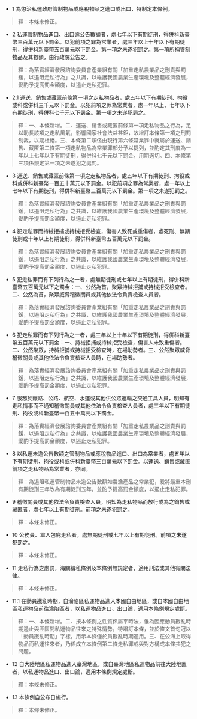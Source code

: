 * 1 為懲治私運政府管制物品或應稅物品之進口或出口，特制定本條例。

> 釋：本條未修正。

* 2 私運管制物品進口、出口逾公告數額者，處七年以下有期徒刑，得併科新臺幣三百萬元以下罰金。以犯前項之罪為常業者，處三年以上十年以下有期徒刑，得併科新臺幣五百萬元以下罰金。第一項之未遂犯罰之。第一項所稱管制物品及其數額，由行政院公告之。

> 釋：為落實經濟發展諮詢委員會產業組有關「加重走私農業品之刑責與罰鍰，以遏阻走私行為」之共識，以維護我國農業生產環境及整體經濟發展，爰酌予提高罰金額度，以遏止走私犯罪。

* 2.1 運送、銷售或藏匿前條第一項之走私物品者，處五年以下有期徒刑、拘役或科或併科三千元以下罰金。以犯前項之罪為常業者，處一年以上、七年以下有期徒刑，得併科七千元以下罰金。第一項之未遂犯罰之。

> 釋：一、本條新增。二、運送、銷售或藏匿前條第一項走私物品之行為，足以助長該項之走私風氣，影響國家社會法益甚鉅，故增訂本條第一項之刑罰制裁，以期杜絕。三、本條第二項係由現行第六條常業罪中就屬於運送、銷售、藏匿第二條第一項走私物品為常業罪部分予以提列，並酌定其刑度為一年以上七年以下有期徒刑，得併科七千元以下罰金，用期適切。四、本條第三項係規定第一項之未遂犯之處罰。

* 3 運送、銷售或藏匿前條第一項之走私物品者，處五年以下有期徒刑、拘役或科或併科新臺幣一百五十萬元以下罰金。以犯前項之罪為常業者，處一年以上七年以下有期徒刑，得併科新臺幣三百萬元以下罰金。第一項之未遂犯罰之。

> 釋：為落實經濟發展諮詢委員會產業組有關「加重走私農業品之刑責與罰鍰，以遏阻走私行為」之共識，以維護我國農業生產環境及整體經濟發展，爰酌予提高罰金額度，以遏止走私犯罪。

* 4 犯走私罪而持械拒捕或持械拒受檢查，傷害人致死或重傷者，處死刑、無期徒刑或十年以上有期徒刑，得併科新臺幣五百萬元以下罰金。

> 釋：為落實經濟發展諮詢委員會產業組有關「加重走私農業品之刑責與罰鍰，以遏阻走私行為」之共識，以維護我國農業生產環境及整體經濟發展，爰酌予提高罰金額度，以遏止走私犯罪。

* 5 犯走私罪而有下列行為之一者，處無期徒刑或七年以上有期徒刑，得併科新臺幣五百萬元以下之罰金：一、公然為首，聚眾持械拒捕或持械拒受檢查者。二、公然為首，聚眾威脅稽徵關員或其他依法令負責檢查人員者。

> 釋：為落實經濟發展諮詢委員會產業組有關「加重走私農業品之刑責與罰鍰，以遏阻走私行為」之共識，以維護我國農業生產環境及整體經濟發展，爰酌予提高罰金額度，以遏止走私犯罪。

* 6 犯走私罪而有下列行為之一者，處三年以上十年以下有期徒刑，得併科新臺幣五百萬元以下罰金：一、持械拒捕或持械拒受檢查，傷害人未致重傷者。二、公然聚眾，持械拒捕或持械拒受檢查時，在場助勢者。三、公然聚眾威脅稽徵關員或其他依法令負責檢查人員時，在場助勢者。

> 釋：為落實經濟發展諮詢委員會產業組有關「加重走私農業品之刑責與罰鍰，以遏阻走私行為」之共識，以維護我國農業生產環境及整體經濟發展，爰酌予提高罰金額度，以遏止走私犯罪。

* 7 服務於鐵路、公路、航空、水運或其他供公眾運輸之交通工具人員，明知有走私情事而不通知稽徵關員或其他依法令負責檢查人員者，處三年以下有期徒刑、拘役或科新臺幣一百五十萬元以下罰金。

> 釋：為落實經濟發展諮詢委員會產業組有關「加重走私農業品之刑責與罰鍰，以遏阻走私行為」之共識，以維護我國農業生產環境及整體經濟發展，爰酌予提高罰金額度，以遏止走私犯罪。

* 8 以私運未逾公告數額之管制物品或應稅物品進口、出口為常業者，處五年以下有期徒刑、拘役或科或併科新臺幣三百萬元以下罰金。以運送、銷售或藏匿前項之走私物品為常業者，亦同。

> 釋：為遏阻私運管制物品未逾公告數額如農漁產品之常業犯，爰將最重本刑有期徒刑三年改為有期徒刑五年，並酌予提高罰金額度，以遏止走私犯罪。

* 9 稽徵關員或其他依法令負責檢查人員，明知為走私物品而放行或為之銷售或藏匿者，處七年以上有期徒刑。前項之未遂犯罰之。

> 釋：本條未修正。

* 10 公務員、軍人包庇走私者，處無期徒刑或七年以上有期徒刑。前項之未遂犯罰之。

> 釋：本條未修正。

* 11 走私行為之處罰，海關緝私條例及本條例無規定者，適用刑法或其他有關法律。

> 釋：本條未修正。

* 11.1 在動員戡亂時期，自淪陷區私運物品進入本國自由地區，或自本國自由地區私運物品前往淪陷區者，以私運物品進口、出口論，適用本條例規定處斷。

> 釋：一、本條新增。二、按本條例之性質係屬平時法，惟為因應動員戡亂時期遏止與匪區間私運物品往來之特殊情勢，特增訂本條，並於條文首句冠以「動員戡亂時期」字樣，用示本條僅於員戡亂時期適用。三、在公海上取得物品而私運往來者，乃係成立本條例第二條走私罪或與對方構成本條共犯之問題。

* 12 自大陸地區私運物品進入臺灣地區，或自臺灣地區私運物品前往大陸地區者，以私運物品進口、出口論，適用本條例規定處斷。

> 釋：本條未修正。

* 13 本條例自公布日施行。

> 釋：本條未修正。


